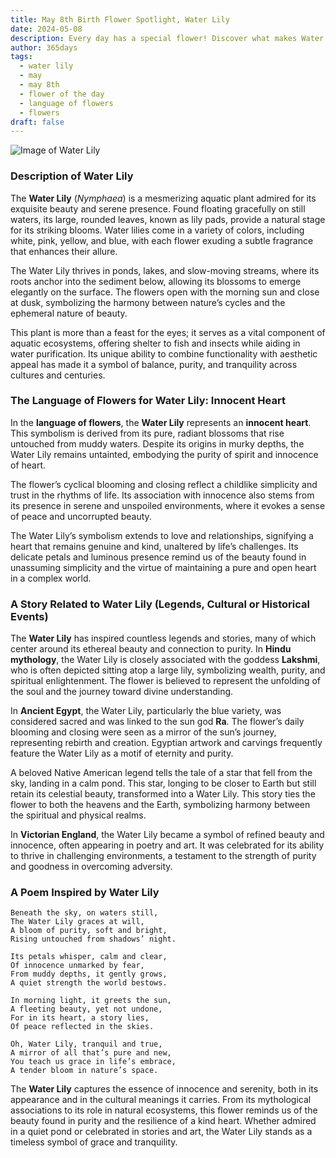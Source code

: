 ```yaml
---
title: May 8th Birth Flower Spotlight, Water Lily
date: 2024-05-08
description: Every day has a special flower! Discover what makes Water Lily unique as today’s birth flower and its symbolic meaning.
author: 365days
tags:
  - water lily
  - may
  - may 8th
  - flower of the day
  - language of flowers
  - flowers
draft: false
---
```


![Image of Water Lily](https://cdn.pixabay.com/photo/2017/06/17/21/21/water-lilies-2413578_1280.jpg#center)


### Description of Water Lily

The **Water Lily** (_Nymphaea_) is a mesmerizing aquatic plant admired for its exquisite beauty and serene presence. Found floating gracefully on still waters, its large, rounded leaves, known as lily pads, provide a natural stage for its striking blooms. Water lilies come in a variety of colors, including white, pink, yellow, and blue, with each flower exuding a subtle fragrance that enhances their allure.

The Water Lily thrives in ponds, lakes, and slow-moving streams, where its roots anchor into the sediment below, allowing its blossoms to emerge elegantly on the surface. The flowers open with the morning sun and close at dusk, symbolizing the harmony between nature’s cycles and the ephemeral nature of beauty.

This plant is more than a feast for the eyes; it serves as a vital component of aquatic ecosystems, offering shelter to fish and insects while aiding in water purification. Its unique ability to combine functionality with aesthetic appeal has made it a symbol of balance, purity, and tranquility across cultures and centuries.

### The Language of Flowers for Water Lily: Innocent Heart

In the **language of flowers**, the **Water Lily** represents an **innocent heart**. This symbolism is derived from its pure, radiant blossoms that rise untouched from muddy waters. Despite its origins in murky depths, the Water Lily remains untainted, embodying the purity of spirit and innocence of heart.

The flower’s cyclical blooming and closing reflect a childlike simplicity and trust in the rhythms of life. Its association with innocence also stems from its presence in serene and unspoiled environments, where it evokes a sense of peace and uncorrupted beauty.

The Water Lily’s symbolism extends to love and relationships, signifying a heart that remains genuine and kind, unaltered by life’s challenges. Its delicate petals and luminous presence remind us of the beauty found in unassuming simplicity and the virtue of maintaining a pure and open heart in a complex world.

### A Story Related to Water Lily (Legends, Cultural or Historical Events)

The **Water Lily** has inspired countless legends and stories, many of which center around its ethereal beauty and connection to purity. In **Hindu mythology**, the Water Lily is closely associated with the goddess **Lakshmi**, who is often depicted sitting atop a large lily, symbolizing wealth, purity, and spiritual enlightenment. The flower is believed to represent the unfolding of the soul and the journey toward divine understanding.

In **Ancient Egypt**, the Water Lily, particularly the blue variety, was considered sacred and was linked to the sun god **Ra**. The flower’s daily blooming and closing were seen as a mirror of the sun’s journey, representing rebirth and creation. Egyptian artwork and carvings frequently feature the Water Lily as a motif of eternity and purity.

A beloved Native American legend tells the tale of a star that fell from the sky, landing in a calm pond. This star, longing to be closer to Earth but still retain its celestial beauty, transformed into a Water Lily. This story ties the flower to both the heavens and the Earth, symbolizing harmony between the spiritual and physical realms.

In **Victorian England**, the Water Lily became a symbol of refined beauty and innocence, often appearing in poetry and art. It was celebrated for its ability to thrive in challenging environments, a testament to the strength of purity and goodness in overcoming adversity.

### A Poem Inspired by Water Lily

```
Beneath the sky, on waters still,  
The Water Lily graces at will,  
A bloom of purity, soft and bright,  
Rising untouched from shadows’ night.  

Its petals whisper, calm and clear,  
Of innocence unmarked by fear,  
From muddy depths, it gently grows,  
A quiet strength the world bestows.  

In morning light, it greets the sun,  
A fleeting beauty, yet not undone,  
For in its heart, a story lies,  
Of peace reflected in the skies.  

Oh, Water Lily, tranquil and true,  
A mirror of all that’s pure and new,  
You teach us grace in life’s embrace,  
A tender bloom in nature’s space.  
```

The **Water Lily** captures the essence of innocence and serenity, both in its appearance and in the cultural meanings it carries. From its mythological associations to its role in natural ecosystems, this flower reminds us of the beauty found in purity and the resilience of a kind heart. Whether admired in a quiet pond or celebrated in stories and art, the Water Lily stands as a timeless symbol of grace and tranquility.